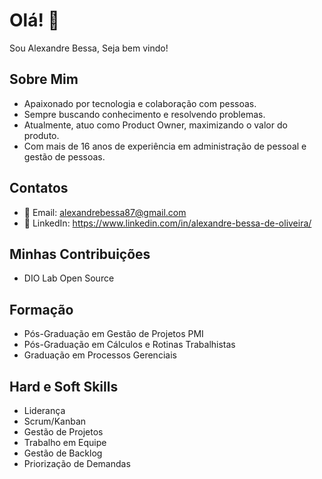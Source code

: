 # Olá! 👋

Sou Alexandre Bessa, Seja bem vindo!

## Sobre Mim
- Apaixonado por tecnologia e colaboração com pessoas.
- Sempre buscando conhecimento e resolvendo problemas.
- Atualmente, atuo como Product Owner, maximizando o valor do produto.
- Com mais de 16 anos de experiência em administração de pessoal e gestão de pessoas.

## Contatos
- 📧 Email: alexandrebessa87@gmail.com
- 💼 LinkedIn: https://www.linkedin.com/in/alexandre-bessa-de-oliveira/

## Minhas Contribuições
- DIO Lab Open Source

## Formação
- Pós-Graduação em Gestão de Projetos PMI
- Pós-Graduação em Cálculos e Rotinas Trabalhistas
- Graduação em Processos Gerenciais

## Hard e Soft Skills
- Liderança
- Scrum/Kanban
- Gestão de Projetos
- Trabalho em Equipe
- Gestão de Backlog
- Priorização de Demandas

